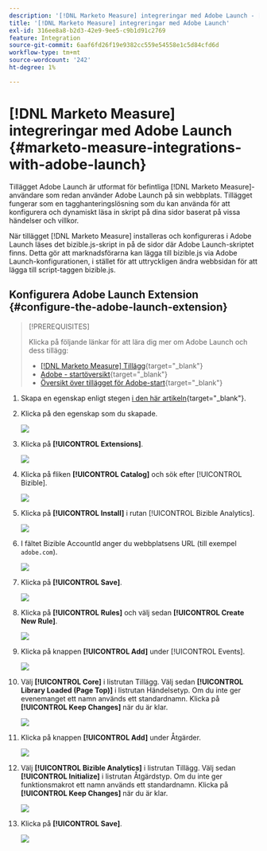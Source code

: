 ```yaml
---
description: '[!DNL Marketo Measure] integreringar med Adobe Launch - [!DNL Marketo Measure]'
title: '[!DNL Marketo Measure] integreringar med Adobe Launch'
exl-id: 316ee8a8-b2d3-42e9-9ee5-c9b1d91c2769
feature: Integration
source-git-commit: 6aaf6fd26f19e9382cc559e54558e1c5d84cfd6d
workflow-type: tm+mt
source-wordcount: '242'
ht-degree: 1%

---
```


# [!DNL Marketo Measure] integreringar med Adobe Launch {#marketo-measure-integrations-with-adobe-launch}

Tillägget Adobe Launch är utformat för befintliga [!DNL Marketo Measure]-användare som redan använder Adobe Launch på sin webbplats. Tillägget fungerar som en tagghanteringslösning som du kan använda för att konfigurera och dynamiskt läsa in skript på dina sidor baserat på vissa händelser och villkor.

När tillägget [!DNL Marketo Measure] installeras och konfigureras i Adobe Launch läses det bizible.js-skript in på de sidor där Adobe Launch-skriptet finns. Detta gör att marknadsförarna kan lägga till bizible.js via Adobe Launch-konfigurationen, i stället för att uttryckligen ändra webbsidan för att lägga till script-taggen bizible.js.

## Konfigurera Adobe Launch Extension {#configure-the-adobe-launch-extension}

>[!PREREQUISITES]
>
>Klicka på följande länkar för att lära dig mer om Adobe Launch och dess tillägg:
>
>* [[!DNL Marketo Measure] Tillägg](https://experienceleague.adobe.com/docs/experience-platform/destinations/catalog/email/bizible.html#catalog){target="_blank"}
>* [Adobe - startöversikt](https://experienceleague.adobe.com/docs/platform-learn/implement-in-websites/overview.html){target="_blank"}
>* [Översikt över tillägget för Adobe-start](https://experienceleague.adobe.com/docs/experience-platform/tags/extension-dev/overview.html){target="_blank"}

1. Skapa en egenskap enligt stegen [ i den här artikeln](https://experienceleague.adobe.com/docs/platform-learn/implement-in-websites/configure-tags/create-a-property.html#go-to-the-data-collection-interface){target="_blank"}.

1. Klicka på den egenskap som du skapade.

   ![](assets/marketo-measure-integrations-with-adobe-launch-1.png)

1. Klicka på **[!UICONTROL Extensions]**.

   ![](assets/marketo-measure-integrations-with-adobe-launch-2.png)

1. Klicka på fliken **[!UICONTROL Catalog]** och sök efter [!UICONTROL Bizible].

   ![](assets/marketo-measure-integrations-with-adobe-launch-3.png)

1. Klicka på **[!UICONTROL Install]** i rutan [!UICONTROL Bizible Analytics].

   ![](assets/marketo-measure-integrations-with-adobe-launch-4.png)

1. I fältet Bizible AccountId anger du webbplatsens URL (till exempel `adobe.com`).

   ![](assets/marketo-measure-integrations-with-adobe-launch-5.png)

1. Klicka på **[!UICONTROL Save]**.

   ![](assets/marketo-measure-integrations-with-adobe-launch-6.png)

1. Klicka på **[!UICONTROL Rules]** och välj sedan **[!UICONTROL Create New Rule]**.

   ![](assets/marketo-measure-integrations-with-adobe-launch-7.png)

1. Klicka på knappen **[!UICONTROL Add]** under [!UICONTROL Events].

   ![](assets/marketo-measure-integrations-with-adobe-launch-8.png)

1. Välj **[!UICONTROL Core]** i listrutan Tillägg. Välj sedan **[!UICONTROL Library Loaded (Page Top)]** i listrutan Händelsetyp. Om du inte ger evenemanget ett namn används ett standardnamn. Klicka på **[!UICONTROL Keep Changes]** när du är klar.

   ![](assets/marketo-measure-integrations-with-adobe-launch-9.png)

1. Klicka på knappen **[!UICONTROL Add]** under Åtgärder.

   ![](assets/marketo-measure-integrations-with-adobe-launch-10.png)

1. Välj **[!UICONTROL Bizible Analytics]** i listrutan Tillägg. Välj sedan **[!UICONTROL Initialize]** i listrutan Åtgärdstyp. Om du inte ger funktionsmakrot ett namn används ett standardnamn. Klicka på **[!UICONTROL Keep Changes]** när du är klar.

   ![](assets/marketo-measure-integrations-with-adobe-launch-11.png)

1. Klicka på **[!UICONTROL Save]**.

   ![](assets/marketo-measure-integrations-with-adobe-launch-12.png)

